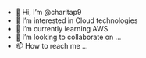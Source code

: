 - 👋 Hi, I’m @charitap9
- 👀 I’m interested in Cloud technologies 
- 🌱 I’m currently learning AWS
- 💞️ I’m looking to collaborate on ...
- 📫 How to reach me ...

<!---
charitap9/charitap9 is a ✨ special ✨ repository because its `README.md` (this file) appears on your GitHub profile.
You can click the Preview link to take a look at your changes.
--->
